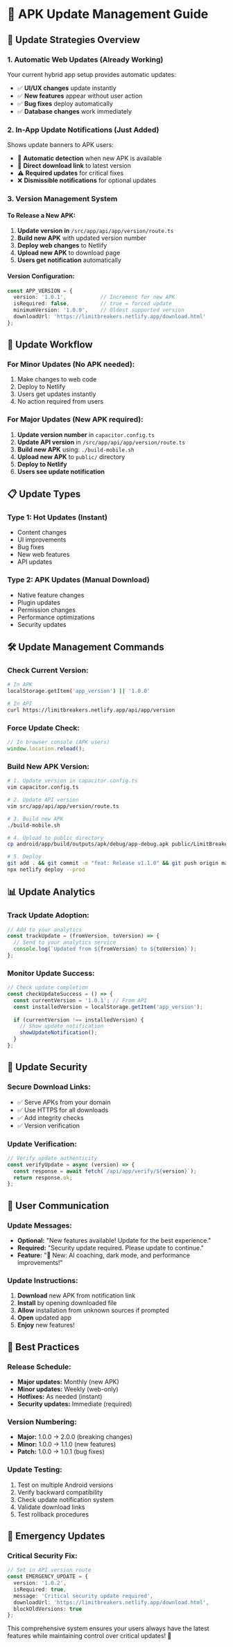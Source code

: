 # 📱 APK Update Management Guide

## 🔄 Update Strategies Overview

### **1. Automatic Web Updates (Already Working)**
Your current hybrid app setup provides automatic updates:
- ✅ **UI/UX changes** update instantly
- ✅ **New features** appear without user action
- ✅ **Bug fixes** deploy automatically
- ✅ **Database changes** work immediately

### **2. In-App Update Notifications (Just Added)**
Shows update banners to APK users:
- 🔔 **Automatic detection** when new APK is available
- 📱 **Direct download link** to latest version
- ⚠️ **Required updates** for critical fixes
- ❌ **Dismissible notifications** for optional updates

### **3. Version Management System**

#### **To Release a New APK:**
1. **Update version in** `/src/app/api/app/version/route.ts`
2. **Build new APK** with updated version number
3. **Deploy web changes** to Netlify
4. **Upload new APK** to download page
5. **Users get notification** automatically

#### **Version Configuration:**
```typescript
const APP_VERSION = {
  version: '1.0.1',           // Increment for new APK
  isRequired: false,          // true = forced update
  minimumVersion: '1.0.0',    // Oldest supported version
  downloadUrl: 'https://limitbreakers.netlify.app/download.html'
};
```

## 🚀 **Update Workflow**

### **For Minor Updates (No APK needed):**
1. Make changes to web code
2. Deploy to Netlify
3. Users get updates instantly
4. No action required from users

### **For Major Updates (New APK required):**
1. **Update version number** in `capacitor.config.ts`
2. **Update API version** in `/src/app/api/app/version/route.ts`
3. **Build new APK** using: `./build-mobile.sh`
4. **Upload new APK** to `public/` directory
5. **Deploy to Netlify**
6. **Users see update notification**

## 📋 **Update Types**

### **Type 1: Hot Updates (Instant)**
- Content changes
- UI improvements
- Bug fixes
- New web features
- API updates

### **Type 2: APK Updates (Manual Download)**
- Native feature changes
- Plugin updates
- Permission changes
- Performance optimizations
- Security updates

## 🛠 **Update Management Commands**

### **Check Current Version:**
```bash
# In APK
localStorage.getItem('app_version') || '1.0.0'

# In API
curl https://limitbreakers.netlify.app/api/app/version
```

### **Force Update Check:**
```javascript
// In browser console (APK users)
window.location.reload();
```

### **Build New APK Version:**
```bash
# 1. Update version in capacitor.config.ts
vim capacitor.config.ts

# 2. Update API version
vim src/app/api/app/version/route.ts

# 3. Build new APK
./build-mobile.sh

# 4. Upload to public directory
cp android/app/build/outputs/apk/debug/app-debug.apk public/LimitBreakers-v1.1.0.apk

# 5. Deploy
git add . && git commit -m "feat: Release v1.1.0" && git push origin main
npx netlify deploy --prod
```

## 📊 **Update Analytics**

### **Track Update Adoption:**
```javascript
// Add to your analytics
const trackUpdate = (fromVersion, toVersion) => {
  // Send to your analytics service
  console.log(`Updated from ${fromVersion} to ${toVersion}`);
};
```

### **Monitor Update Success:**
```javascript
// Check update completion
const checkUpdateSuccess = () => {
  const currentVersion = '1.0.1'; // From API
  const installedVersion = localStorage.getItem('app_version');
  
  if (currentVersion !== installedVersion) {
    // Show update notification
    showUpdateNotification();
  }
};
```

## 🔐 **Update Security**

### **Secure Download Links:**
- ✅ Serve APKs from your domain
- ✅ Use HTTPS for all downloads
- ✅ Add integrity checks
- ✅ Version verification

### **Update Verification:**
```javascript
// Verify update authenticity
const verifyUpdate = async (version) => {
  const response = await fetch(`/api/app/verify/${version}`);
  return response.ok;
};
```

## 📱 **User Communication**

### **Update Messages:**
- **Optional:** "New features available! Update for the best experience."
- **Required:** "Security update required. Please update to continue."
- **Feature:** "🎉 New: AI coaching, dark mode, and performance improvements!"

### **Update Instructions:**
1. **Download** new APK from notification link
2. **Install** by opening downloaded file
3. **Allow** installation from unknown sources if prompted
4. **Open** updated app
5. **Enjoy** new features!

## 🎯 **Best Practices**

### **Release Schedule:**
- **Major updates:** Monthly (new APK)
- **Minor updates:** Weekly (web-only)
- **Hotfixes:** As needed (instant)
- **Security updates:** Immediate (required)

### **Version Numbering:**
- **Major:** 1.0.0 → 2.0.0 (breaking changes)
- **Minor:** 1.0.0 → 1.1.0 (new features)
- **Patch:** 1.0.0 → 1.0.1 (bug fixes)

### **Update Testing:**
1. Test on multiple Android versions
2. Verify backward compatibility
3. Check update notification system
4. Validate download links
5. Test rollback procedures

## 🚨 **Emergency Updates**

### **Critical Security Fix:**
```typescript
// Set in API version route
const EMERGENCY_UPDATE = {
  version: '1.0.2',
  isRequired: true,
  message: 'Critical security update required',
  downloadUrl: 'https://limitbreakers.netlify.app/download.html',
  blockOldVersions: true
};
```

This comprehensive system ensures your users always have the latest features while maintaining control over critical updates! 🚀
